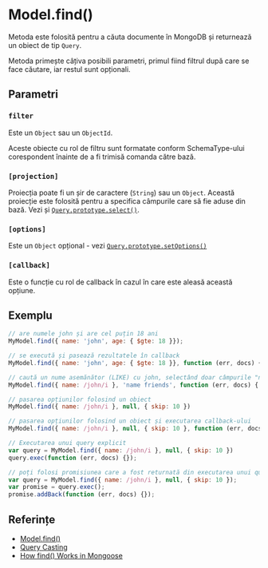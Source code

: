 # Model.find()

Metoda este folosită pentru a căuta documente în MongoDB și returnează un obiect de tip `Query`.

Metoda primește câțiva posibili parametri, primul fiind filtrul după care se face căutare, iar restul sunt opționali.

## Parametri

### `filter`

Este un `Object` sau un `ObjectId`.

Aceste obiecte cu rol de filtru sunt formatate conform SchemaType-ului corespondent înainte de a fi trimisă comanda către bază.

### `[projection]`

Proiecția poate fi un șir de caractere (`String`) sau un `Object`. Această proiecție este folosită pentru a specifica câmpurile care să fie aduse din bază. Vezi și [`Query.prototype.select()`](https://mongoosejs.com/docs/api.html#query_Query-select).

### `[options]`

Este un `Object` opțional - vezi [`Query.prototype.setOptions()`](https://mongoosejs.com/docs/api.html#query_Query-setOptions)

### `[callback]`

Este o funcție cu rol de callback în cazul în care este aleasă această opțiune.

## Exemplu

```javascript
// are numele john și are cel puțin 18 ani
MyModel.find({ name: 'john', age: { $gte: 18 }});

// se execută și pasează rezultatele în callback
MyModel.find({ name: 'john', age: { $gte: 18 }}, function (err, docs) {});

// caută un nume asemănător (LIKE) cu john, selectând doar câmpurile "name" și "friends"
MyModel.find({ name: /john/i }, 'name friends', function (err, docs) { })

// pasarea opțiunilor folosind un obiect
MyModel.find({ name: /john/i }, null, { skip: 10 })

// pasarea opțiunilor folosind un obiect și executarea callback-ului
MyModel.find({ name: /john/i }, null, { skip: 10 }, function (err, docs) {});

// Executarea unui query explicit
var query = MyModel.find({ name: /john/i }, null, { skip: 10 })
query.exec(function (err, docs) {});

// poți folosi promisiunea care a fost returnată din executarea unui query
var query = MyModel.find({ name: /john/i }, null, { skip: 10 });
var promise = query.exec();
promise.addBack(function (err, docs) {});
```

## Referințe

- [Model.find()](https://mongoosejs.com/docs/api/model.html#model_Model.find)
- [Query Casting](https://mongoosejs.com/docs/tutorials/query_casting.html)
- [How find() Works in Mongoose](http://thecodebarbarian.com/how-find-works-in-mongoose.html)

